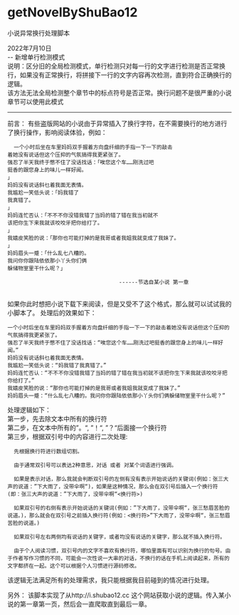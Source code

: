 # getNovelByShuBao12

小说异常换行处理脚本  


2022年7月10日  
-- 新增单行检测模式  
说明：区分旧的全局检测模式，单行检测只对每一行的文字进行检测是否正常换行，如果没有正常换行，将拼接下一行的文字内容再次检测，直到符合正确换行的逻辑。  
该方法无法全局检测整个章节中的标点符号是否正常。换行问题不是很严重的小说章节可以使用此模式


-------------------------------------------------------------------------------------------------------------------------------------   
前言：
  有些盗版网站的小说由于异常插入了换行字符，在不需要换行的地方进行了换行操作，影响阅读体验，例如：
  
      一个小时后坐在车里妈妈双手握着方向盘纤细的手指一下一下的敲击
    着她没有说话但这个压抑的气氛搞得我更紧张了。
    强忍了半天我终于憋不住了没话找话：「唉您这个车……刚洗过吧
    挺香的跟您身上的味儿一样好闻。
    」
    妈妈没有说话斜乜着我面无表情。
    我尴尬一笑低头说：「妈我错了
    我真错了。
    」
    妈妈连忙否认：「不不不你没错我错了当妈的错了错在我当初就不
    该把你生下来我就该咬咬牙把你给打了。
    」
    我嬉皮笑脸的说：「那你也可能打掉的是我哥或者我姐我就变成了我妹了。
    」
    妈妈眉头一蹙：「什么乱七八糟的。
    我问你你跟陆依依那小丫头你们俩
    躲储物室里干什么呢？」

                                       ------节选自某小说 第一章
 <br>
 如果你此时想把小说下载下来阅读，但是又受不了这个格式，那么就可以试试我的小脚本了。
 处理后的效果如下：

    一个小时后坐在车里妈妈双手握着方向盘纤细的手指一下一下的敲击着她没有说话但这个压抑的气氛搞得我更紧张了。
    强忍了半天我终于憋不住了没话找话：“唉您这个车……刚洗过吧挺香的跟您身上的味儿一样好闻。”
    妈妈没有说话斜乜着我面无表情。
    我尴尬一笑低头说：“妈我错了我真错了。”
    妈妈连忙否认：“不不不你没错我错了当妈的错了错在我当初就不该把你生下来我就该咬咬牙把你给打了。”
    我嬉皮笑脸的说：“那你也可能打掉的是我哥或者我姐我就变成了我妹了。”
    妈妈眉头一蹙：“什么乱七八糟的。我问你你跟陆依依那小丫头你们俩躲储物室里干什么呢？”
 
 处理逻辑如下： <br>
 第一步，先去除文本中所有的换行符 <br>
 第二步，在文本中所有的”。“, ”！“, ”？“后面接一个换行符 <br>
 第三步，根据双引号中的内容进行二次处理:<br>
 
      先根据换行符进行数组切割。
      
      由于通常双引号可以表达2种意思，对话 或者 对某个词语进行强调。
      
      如果是表示对话，那么我就会判断双引号的左侧有没有表示开始说话的关键词(例如：张三大声的说道：”下大雨了，没带伞啊“)，如果是这种情况，那么会在双引号后插入一个换行符(即：张三大声的说道：”下大雨了，没带伞啊“<换行符>) 
      
      如果双引号的右侧有表示开始说话的关键词(例如：”下大雨了，没带伞啊“，张三愁眉苦脸的说道。)，那么就会在双引号之前插入换行符(例如：<换行符>”下大雨了，没带伞啊“，张三愁眉苦脸的说道。)
      
      如果双引号左右两侧均有说话的关键字，或者均没有说话的关键字，那么就不插入换行符。
      
      由于个人阅读习惯，双引号内的文字不喜欢有换行符，哪怕里面有可以识别为换行的句号。由于作者写作习惯的不同，可能会一次性说一大串的对话，不换行的话在手机上阅读起来，所有的文字都挤在一起。这个可以根据个人习惯进行源码修改。 

该逻辑无法满足所有的处理需求，我只能根据我目前碰到的情况进行处理。

另外：
该脚本实现了从http://i.shubao12.cc 这个网站获取小说的逻辑。传入某小说的第一章第一页，然后会一直爬取直到最后一章。
